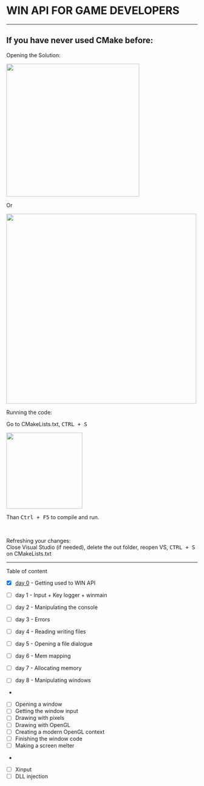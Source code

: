 # WIN API FOR GAME DEVELOPERS 

---

<h2>If you have never used CMake before:</h2>

<p>Opening the Solution:</p> 

<img src="https://raw.githubusercontent.com/meemknight/photos/master/llge1.gif" width="350">

Or

<img src="https://raw.githubusercontent.com/meemknight/photos/master/llge2.gif" width="500">

<p>Running the code:</p>

Go to CMakeLists.txt, <kbd>CTRL + S</kbd>

<img src="https://raw.githubusercontent.com/meemknight/photos/master/llge3.gif" width="200">

Than <kbd>Ctrl + F5</kbd> to compile and run.

<br/>

<p>Refreshing your changes:<br>
Close Visual Studio (if needed), delete the out folder, reopen VS, <kbd>CTRL + S</kbd> on CMakeLists.txt</p>



---
Table of content

- [x] [day 0](https://youtu.be/qOgGn1ihyGo) - Getting used to WIN API
- [ ] day 1 - Input + Key logger + winmain
- [ ] day 2 - Manipulating the console
- [ ] day 3 - Errors
- [ ] day 4 - Reading writing files
- [ ] day 5 - Opening a file dialogue
- [ ] day 6 - Mem mapping
- [ ] day 7 - Allocating memory
- [ ] day 8 - Manipulating windows



-

- [ ] Opening a window
- [ ] Getting the window input
- [ ] Drawing with pixels
- [ ] Drawing with OpenGL
- [ ] Creating a modern OpenGL context
- [ ] Finishing the window code
- [ ] Making a screen melter

-

- [ ] Xinput
- [ ] DLL injection
